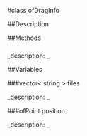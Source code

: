 #class ofDragInfo


##Description








































##Methods



### 

<!--
_syntax: _
_name: files_
_returns: _
_returns_description: _
_parameters: _
_access: public_
_version_started: 007_
_version_deprecated: _
_summary: _
_constant: True_
_static: False_
_visible: True_
_advanced: False_
-->

_description: _







<!----------------------------------------------------------------------------->

##Variables



###vector< string > files

<!--
_name: files_
_type: vector< string >_
_access: public_
_version_started: 007_
_version_deprecated: _
_summary: _
_visible: True_
_constant: True_
_advanced: False_
-->

_description: _

















<!----------------------------------------------------------------------------->







<!----------------------------------------------------------------------------->







<!----------------------------------------------------------------------------->







<!----------------------------------------------------------------------------->

###ofPoint position

<!--
_name: position_
_type: ofPoint_
_access: public_
_version_started: 007_
_version_deprecated: _
_summary: _
_visible: True_
_constant: True_
_advanced: False_
-->

_description: _

















<!----------------------------------------------------------------------------->







<!----------------------------------------------------------------------------->







<!----------------------------------------------------------------------------->







<!----------------------------------------------------------------------------->

